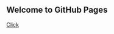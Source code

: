 ## Welcome to GitHub Pages

<a href="https://github.com/ateendrajha/webapp/blob/957f49ed720b7fa76671de4a23e133e8f9e4b584/first.html">Click</a>
